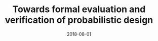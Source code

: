 ---
title: "Towards formal evaluation and verification of probabilistic design"
collection: publications
permalink: /publication/2018-08-01-trans-computer-2018
date: 2018-08-01
venue: 'IEEE Trans. Computers'
paperurl: 'https://doi.org/10.1109/TC.2018.2807431'
citation: 'Nian-Ze Lee and Jie-Hong R. Jiang. IEEE Transactions on Computers, 67(8):1202-1216, 2018.'
---